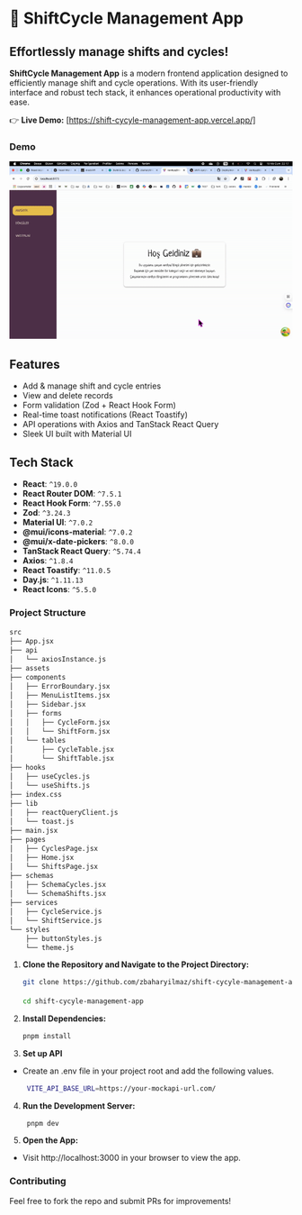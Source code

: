 # 💼 ShiftCycle Management App

## Effortlessly manage shifts and cycles!

**ShiftCycle Management App** is a modern frontend application designed to efficiently manage shift and cycle operations. With its user-friendly interface and robust tech stack, it enhances operational productivity with ease.

👉 **Live Demo:** [https://shift-cycyle-management-app.vercel.app/]

### Demo

![Project Demo](/public/shiftcycleapp.gif)

## Features

- Add & manage shift and cycle entries
- View and delete records
- Form validation (Zod + React Hook Form)
- Real-time toast notifications (React Toastify)
- API operations with Axios and TanStack React Query
- Sleek UI built with Material UI

## Tech Stack

- **React**: `^19.0.0`
- **React Router DOM**: `^7.5.1`
- **React Hook Form**: `^7.55.0`
- **Zod**: `^3.24.3`
- **Material UI**: `^7.0.2`
- **@mui/icons-material**: `^7.0.2`
- **@mui/x-date-pickers**: `^8.0.0`
- **TanStack React Query**: `^5.74.4`
- **Axios**: `^1.8.4`
- **React Toastify**: `^11.0.5`
- **Day.js**: `^1.11.13`
- **React Icons**: `^5.5.0`

### Project Structure

```plaintext
src
├── App.jsx
├── api
│   └── axiosInstance.js
├── assets
├── components
│   ├── ErrorBoundary.jsx
│   ├── MenuListItems.jsx
│   ├── Sidebar.jsx
│   ├── forms
│   │   ├── CycleForm.jsx
│   │   └── ShiftForm.jsx
│   └── tables
│       ├── CycleTable.jsx
│       └── ShiftTable.jsx
├── hooks
│   ├── useCycles.js
│   └── useShifts.js
├── index.css
├── lib
│   ├── reactQueryClient.js
│   └── toast.js
├── main.jsx
├── pages
│   ├── CyclesPage.jsx
│   ├── Home.jsx
│   └── ShiftsPage.jsx
├── schemas
│   ├── SchemaCycles.jsx
│   └── SchemaShifts.jsx
├── services
│   ├── CycleService.js
│   └── ShiftService.js
└── styles
    ├── buttonStyles.js
    └── theme.js
```

1. **Clone the Repository and Navigate to the Project Directory:**

   ```bash
   git clone https://github.com/zbaharyilmaz/shift-cycyle-management-app.git

   cd shift-cycyle-management-app
   ```

2. **Install Dependencies:**
   ```bash
   pnpm install
   ```
3. **Set up API**

- Create an .env file in your project root and add the following values.
  ```bash
   VITE_API_BASE_URL=https://your-mockapi-url.com/
  ```

4. **Run the Development Server:**

   ```bash
    pnpm dev
   ```

5. **Open the App:**

- Visit http://localhost:3000 in your browser to view the app.

### Contributing

Feel free to fork the repo and submit PRs for improvements!
